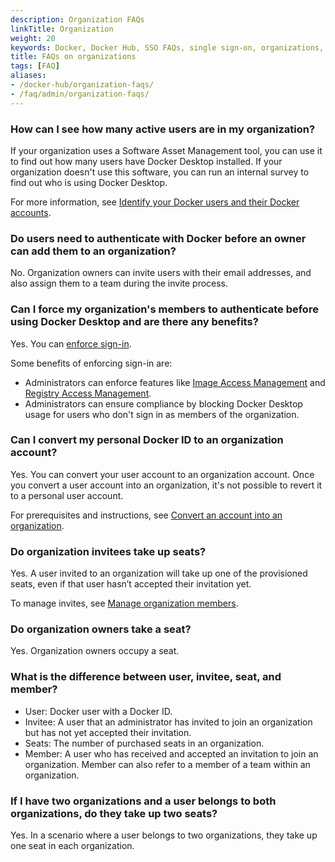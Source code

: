 ```yaml
---
description: Organization FAQs
linkTitle: Organization
weight: 20
keywords: Docker, Docker Hub, SSO FAQs, single sign-on, organizations, administration, Admin Console, members, organization management, manage orgs
title: FAQs on organizations
tags: [FAQ]
aliases:
- /docker-hub/organization-faqs/
- /faq/admin/organization-faqs/
---
```


### How can I see how many active users are in my organization?

If your organization uses a Software Asset Management tool, you can use it to
find out how many users have Docker Desktop installed. If your organization
doesn't use this software, you can run an internal survey
to find out who is using Docker Desktop.

For more information, see [Identify your Docker users and their Docker accounts](../../admin/organization/onboard.md#step-1-identify-your-docker-users-and-their-docker-accounts).

### Do users need to authenticate with Docker before an owner can add them to an organization?

No. Organization owners can invite users with their email addresses, and also
assign them to a team during the invite process.

### Can I force my organization's members to authenticate before using Docker Desktop and are there any benefits?

Yes. You can
[enforce sign-in](/manuals/enterprise/security/enforce-sign-in/_index.md).

Some benefits of enforcing sign-in are:

- Administrators can enforce features like [Image Access Management](/manuals/enterprise/security/hardened-desktop/image-access-management.md) and [Registry Access Management](/manuals/enterprise/security/hardened-desktop/registry-access-management.md).
 - Administrators can ensure compliance by blocking Docker Desktop usage for
 users who don't sign in as members of the organization.

### Can I convert my personal Docker ID to an organization account?

Yes. You can convert your user account to an organization account. Once you
convert a user account into an organization, it's not possible to
revert it to a personal user account.

For prerequisites and instructions, see
[Convert an account into an organization](convert-account.md).

### Do organization invitees take up seats?

Yes. A user invited to an organization will take up one of the provisioned
seats, even if that user hasn’t accepted their invitation yet.

To manage invites, see [Manage organization members](/manuals/admin/organization/members.md).

### Do organization owners take a seat?

Yes. Organization owners occupy a seat.

### What is the difference between user, invitee, seat, and member?

- User: Docker user with a Docker ID.
- Invitee: A user that an administrator has invited to join an organization but
has not yet accepted their invitation.
- Seats: The number of purchased seats in an organization.
- Member: A user who has received and accepted an invitation to join an
organization. Member can also refer to a member of a team within an
organization.

### If I have two organizations and a user belongs to both organizations, do they take up two seats?

Yes. In a scenario where a user belongs to two organizations, they take up one
seat in each organization.
